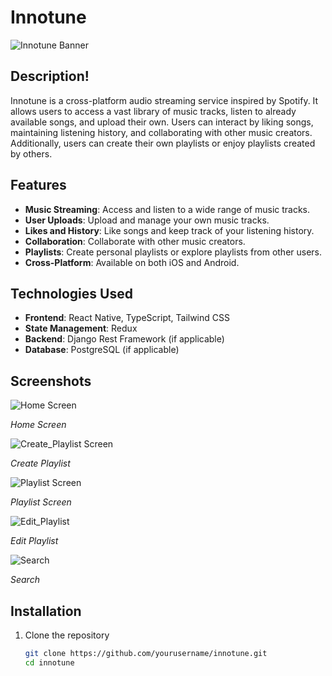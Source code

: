 # Innotune

![Innotune Banner](https://github.com/manansood60/Innotune/assets/27049693/c931b3df-e8e4-419a-8d35-eb49318bf3c1)

## Description!


Innotune is a cross-platform audio streaming service inspired by Spotify. It allows users to access a vast library of music tracks, listen to already available songs, and upload their own. Users can interact by liking songs, maintaining listening history, and collaborating with other music creators. Additionally, users can create their own playlists or enjoy playlists created by others.

## Features

- **Music Streaming**: Access and listen to a wide range of music tracks.
- **User Uploads**: Upload and manage your own music tracks.
- **Likes and History**: Like songs and keep track of your listening history.
- **Collaboration**: Collaborate with other music creators.
- **Playlists**: Create personal playlists or explore playlists from other users.
- **Cross-Platform**: Available on both iOS and Android.

## Technologies Used

- **Frontend**: React Native, TypeScript, Tailwind CSS
- **State Management**: Redux
- **Backend**: Django Rest Framework (if applicable)
- **Database**: PostgreSQL (if applicable)

## Screenshots

![Home Screen](https://github.com/manansood60/Innotune/assets/27049693/b2b650a1-3bf4-464b-96d3-81f910fc0be3)

*Home Screen*

![Create_Playlist Screen](https://github.com/manansood60/Innotune/assets/27049693/9890e572-6b87-4447-ab6f-b58b875c00d5)

*Create Playlist*

![Playlist Screen](https://github.com/manansood60/Innotune/assets/27049693/92001c3a-3b4f-4e69-a56c-8a9af4e6d98c)

*Playlist Screen*

![Edit_Playlist](https://github.com/manansood60/Innotune/assets/27049693/cbee688e-9ed4-4f3a-b62a-cbb4d31cd89e)

*Edit Playlist*

![Search](https://github.com/manansood60/Innotune/assets/27049693/5aa47ae8-29aa-4c72-b776-61b6215cbbab)

*Search*

## Installation

1. Clone the repository
   ```bash
   git clone https://github.com/yourusername/innotune.git
   cd innotune
